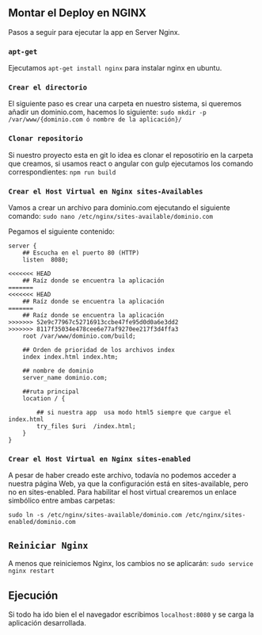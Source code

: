 ## Montar el Deploy en NGINX

Pasos a seguir para ejecutar la app en Server Nginx.

### `apt-get`

Ejecutamos `apt-get install nginx` para instalar nginx en ubuntu.

### `Crear el directorio`

El siguiente paso es crear una carpeta en nuestro sistema, si queremos añadir un dominio.com, hacemos lo siguiente:
`sudo mkdir -p /var/www/{dominio.com ó nombre de la aplicación}/`

### `Clonar repositorio`

Si nuestro proyecto esta en git lo idea es clonar el reposotirio en la carpeta que creamos, si usamos react o angular con gulp ejecutamos los comando correspondientes:
`npm run build`

### `Crear el Host Virtual en Nginx sites-Availables`

Vamos a crear un archivo para dominio.com ejecutando el siguiente comando: `sudo nano /etc/nginx/sites-available/dominio.com`

Pegamos el siguiente contenido:

```console
server {
    ## Escucha en el puerto 80 (HTTP)
    listen  8080;

<<<<<<< HEAD
    ## Raíz donde se encuentra la aplicación 
=======
<<<<<<< HEAD
    ## Raíz donde se encuentra la aplicación
=======
    ## Raíz donde se encuentra la aplicación 
>>>>>>> 52e9c77967c52716913ccbe47fe95d0d0a6e3dd2
>>>>>>> 8117f35034e478cee6e77af9270ee217f3d4ffa3
    root /var/www/dominio.com/build;

    ## Orden de prioridad de los archivos index
    index index.html index.htm;

    ## nombre de dominio
    server_name dominio.com;

    ##ruta principal
    location / {

        ## si nuestra app  usa modo html5 siempre que cargue el index.html
        try_files $uri  /index.html;
    }
}
```

### `Crear el Host Virtual en Nginx sites-enabled`

A pesar de haber creado este archivo, todavía no podemos acceder a nuestra página Web, ya que la configuración está en sites-available, pero no en sites-enabled. Para habilitar el host virtual crearemos un enlace simbólico entre ambas carpetas:

`sudo ln -s /etc/nginx/sites-available/dominio.com /etc/nginx/sites-enabled/dominio.com`

## `Reiniciar Nginx`

A menos que reiniciemos Nginx, los cambios no se aplicarán:
`sudo service nginx restart`

## Ejecución

Si todo ha ido bien el el navegador escribimos `localhost:8080` y se carga la aplicación desarrollada.
